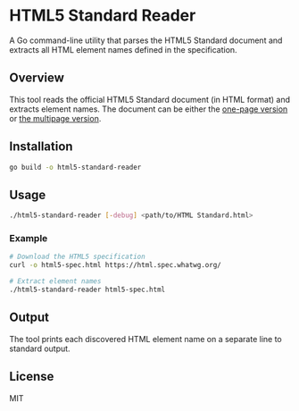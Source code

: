 # HTML5 Standard Reader

A Go command-line utility that parses the HTML5 Standard document and extracts all HTML element names defined in the specification.

## Overview

This tool reads the official HTML5 Standard document (in HTML format) and extracts element names. The document can be either the [one-page version](https://html.spec.whatwg.org/) or [the multipage version](https://html.spec.whatwg.org/multipage/).

## Installation

```bash
go build -o html5-standard-reader
```

## Usage

```bash
./html5-standard-reader [-debug] <path/to/HTML Standard.html>
```

### Example

```bash
# Download the HTML5 specification
curl -o html5-spec.html https://html.spec.whatwg.org/

# Extract element names
./html5-standard-reader html5-spec.html
```

## Output

The tool prints each discovered HTML element name on a separate line to standard output.

## License

MIT
